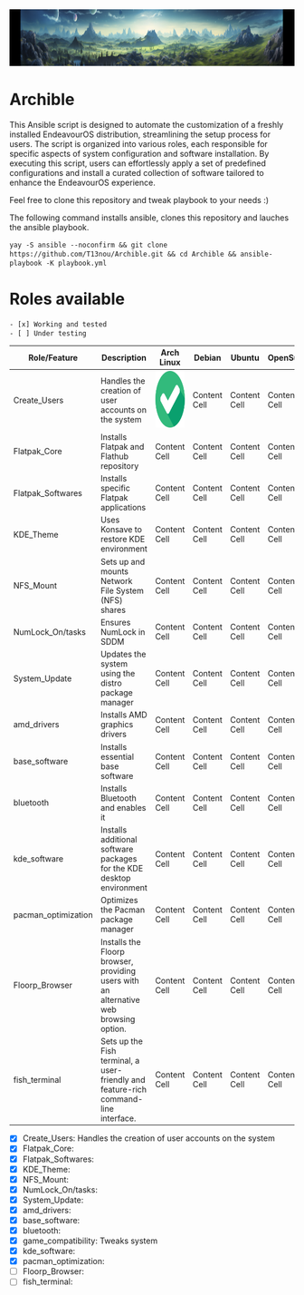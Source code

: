 <img src=https://github.com/T13nou/Archible/blob/main/images/t13nou_Arch_Linux_Terraforming_Ansible_with_text_Archible_930879c2-0545-4c05-9996-286f5f4f803d.png width="1000" height="100">

# Archible

This Ansible script is designed to automate the customization of a freshly installed EndeavourOS distribution, streamlining the setup process for users. The script is organized into various roles, each responsible for specific aspects of system configuration and software installation. By executing this script, users can effortlessly apply a set of predefined configurations and install a curated collection of software tailored to enhance the EndeavourOS experience.

Feel free to clone this repository and tweak playbook to your needs :)

The following command installs ansible, clones this repository and lauches the ansible playbook.

```
yay -S ansible --noconfirm && git clone https://github.com/T13nou/Archible.git && cd Archible && ansible-playbook -K playbook.yml
```

# Roles available

```
- [x] Working and tested
- [ ] Under testing
```

| Role/Feature  | Description | Arch Linux | Debian | Ubuntu | OpenSuse |
| ------------- | ------------- | ------------- | ------------- | ------------- | ------------- |
| Create_Users  | Handles the creation of user accounts on the system  | <img src=/images/checked.png width="100" height="100">  | Content Cell  | Content Cell  | Content Cell  |
| Flatpak_Core  | Installs Flatpak and Flathub repository  | Content Cell  | Content Cell  | Content Cell  | Content Cell  |
| Flatpak_Softwares  | Installs specific Flatpak applications | Content Cell  | Content Cell  | Content Cell  | Content Cell  |
| KDE_Theme  | Uses Konsave to restore KDE environment | Content Cell  | Content Cell  | Content Cell  | Content Cell  |
| NFS_Mount  | Sets up and mounts Network File System (NFS) shares | Content Cell  | Content Cell  | Content Cell  | Content Cell  |
| NumLock_On/tasks  | Ensures NumLock in SDDM | Content Cell  | Content Cell  | Content Cell  | Content Cell  |
| System_Update | Updates the system using the distro package manager | Content Cell  | Content Cell  | Content Cell  | Content Cell  |
| amd_drivers | Installs AMD graphics drivers | Content Cell  | Content Cell  | Content Cell  | Content Cell  |
| base_software | Installs essential base software | Content Cell  | Content Cell  | Content Cell  | Content Cell  |
| bluetooth | Installs Bluetooth and enables it | Content Cell  | Content Cell  | Content Cell  | Content Cell  |
| kde_software | Installs additional software packages for the KDE desktop environment | Content Cell  | Content Cell  | Content Cell  | Content Cell  |
| pacman_optimization | Optimizes the Pacman package manager | Content Cell  | Content Cell  | Content Cell  | Content Cell  |
| Floorp_Browser | Installs the Floorp browser, providing users with an alternative web browsing option. | Content Cell  | Content Cell  | Content Cell  | Content Cell  |
| fish_terminal | Sets up the Fish terminal, a user-friendly and feature-rich command-line interface. | Content Cell  | Content Cell  | Content Cell  | Content Cell  |


- [x] Create_Users: Handles the creation of user accounts on the system
- [x] Flatpak_Core: 
- [x] Flatpak_Softwares: 
- [x] KDE_Theme: 
- [x] NFS_Mount: 
- [x] NumLock_On/tasks: 
- [x] System_Update: 
- [x] amd_drivers: 
- [x] base_software: 
- [x] bluetooth: 
- [x] game_compatibility: Tweaks system
- [x] kde_software: 
- [x] pacman_optimization: 
- [ ] Floorp_Browser: 
- [ ] fish_terminal: 
